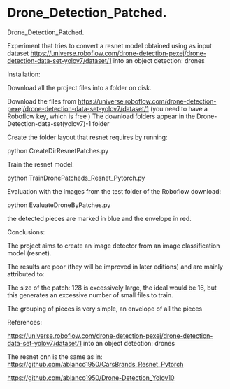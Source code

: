 # Drone_Detection_Patched.
Drone_Detection_Patched.

Experiment that tries to convert a resnet model obtained using as input dataset https://universe.roboflow.com/drone-detection-pexej/drone-detection-data-set-yolov7/dataset/1 into an object detection: drones

Installation:

Download all the project files into a folder on disk.

Download the files from https://universe.roboflow.com/drone-detection-pexej/drone-detection-data-set-yolov7/dataset/1 (you need to have a Roboflow key, which is free ) The download folders appear in the Drone-Detection-data-set(yolov7)-1 folder

Create the folder layout that resnet requires by running:

python CreateDirResnetPatches.py

Train the resnet model:

python TrainDronePatcheds_Resnet_Pytorch.py

Evaluation with the images from the test folder of the Roboflow download:

python EvaluateDroneByPatches.py

the detected pieces are marked in blue and the envelope in red.

Conclusions:

The project aims to create an image detector from an image classification model (resnet).

The results are poor (they will be improved in later editions) and are mainly attributed to:

The size of the patch: 128 is excessively large, the ideal would be 16, but this generates an excessive number of small files to train.

The grouping of pieces is very simple, an envelope of all the pieces

References:

 https://universe.roboflow.com/drone-detection-pexej/drone-detection-data-set-yolov7/dataset/1 into an object detection: drones

 The resnet cnn is the same as in:
 https://github.com/ablanco1950/CarsBrands_Resnet_Pytorch

 https://github.com/ablanco1950/Drone-Detection_Yolov10
 
 
